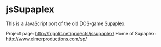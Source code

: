 jsSupaplex
==========

This is a JavaScript port of the old DOS-game Supaplex.

Project page: http://frigolit.net/projects/jssupaplex/
Home of Supaplex: http://www.elmerproductions.com/sp/

